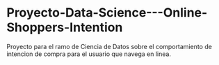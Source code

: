 # Proyecto-Data-Science---Online-Shoppers-Intention
Proyecto para el ramo de Ciencia de Datos sobre el comportamiento de intencion de compra para el usuario que navega en linea.
